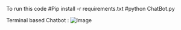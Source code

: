 To run this code
#Pip install -r requirements.txt
#python ChatBot.py

Terminal based Chatbot :
![Image](https://user-images.githubusercontent.com/91415595/164510321-c78d92d7-c146-4f78-b39f-51180d0f7bd2.png)


